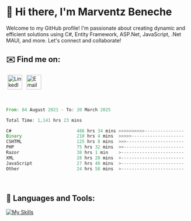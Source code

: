# 👋 Hi there, I'm Marventz Beneche

Welcome to my GitHub profile! I'm passionate about creating dynamic and efficient solutions using C#, Entity Framework, ASP.Net, JavaScript, .Net MAUI, and more. Let's connect and collaborate!

## ✉️ Find me on:
 <a href="https://linkedin.com/in/benechem" target="_blank" rel="noopener noreferrer"> <img src="https://icons.iconarchive.com/icons/limav/flat-gradient-social/512/Linkedin-icon.png" alt="LinkedIn" height="40" style="vertical-align:top; margin:4px"></a>
 <a href="mailto:info@benechem.co"> <img src="https://icons.iconarchive.com/icons/dtafalonso/android-lollipop/512/Gmail-icon.png" alt="Email" height="40" style="vertical-align:top; margin:4px"></a>
</p>

<br/>
<!--START_SECTION:waka-->

```rust
From: 04 August 2021 - To: 20 March 2025

Total Time: 1,141 hrs 23 mins

C#                         486 hrs 34 mins >>>>>>>>>>---------------   41.72 %
Binary                     210 hrs 4 mins  >>>>>--------------------   18.01 %
CSHTML                     125 hrs 8 mins  >>>----------------------   10.73 %
PHP                        75 hrs 32 mins  >>-----------------------   06.48 %
Razor                      38 hrs 1 min    >------------------------   03.26 %
XML                        28 hrs 28 mins  >------------------------   02.44 %
JavaScript                 27 hrs 40 mins  >------------------------   02.37 %
Other                      24 hrs 58 mins  >------------------------   02.14 %
```

<!--END_SECTION:waka-->
<br />

## 🧰 Languages and Tools:

[![My Skills](https://skillicons.dev/icons?i=js,html,css,cs,java,php,mysql,dotnet,bootstrap,visualstudio,vscode,androidstudio,azure,xd,wordpress,raspberrypi)](https://skillicons.dev)
<br />

